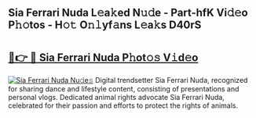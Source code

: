 ## Sia Ferrari Nuda L𝚎a𝚔ed N𝚞𝚍e - Part-hfK Vi𝚍𝚎o P𝚑𝚘tos - H𝚘𝚝 O𝚗𝚕yf𝚊ns L𝚎a𝚔s D40rS

# <h2><a href="http://kf5av2.oniu.top/?m=Sia+Ferrari+Nuda">🔗👉 🔴 Sia Ferrari Nuda P𝚑ot𝚘𝚜 V𝚒d𝚎o</a></h2>

[![Sia Ferrari Nuda Nu𝚍e𝚜](https://i.imgur.com/0qMVB7G.gif)](http://kf5av2.oniu.top/?m=Sia+Ferrari+Nuda)
Digital trendsetter Sia Ferrari Nuda, recognized for sharing dance and lifestyle content, consisting of presentations and personal vlogs. Dedicated animal rights advocate Sia Ferrari Nuda, celebrated for their passion and efforts to protect the rights of animals.  

